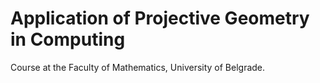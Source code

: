 # Application of Projective Geometry in Computing

Course at the Faculty of Mathematics, University of Belgrade.
